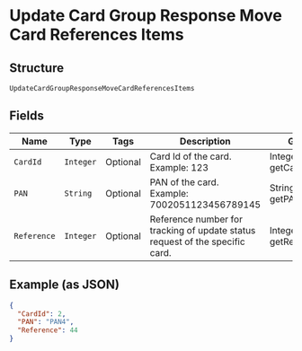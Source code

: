 
# Update Card Group Response Move Card References Items

## Structure

`UpdateCardGroupResponseMoveCardReferencesItems`

## Fields

| Name | Type | Tags | Description | Getter | Setter |
|  --- | --- | --- | --- | --- | --- |
| `CardId` | `Integer` | Optional | Card Id of the card.<br>Example: 123 | Integer getCardId() | setCardId(Integer cardId) |
| `PAN` | `String` | Optional | PAN of the card.<br>Example: 7002051123456789145 | String getPAN() | setPAN(String pAN) |
| `Reference` | `Integer` | Optional | Reference number for tracking of update status request of the specific card. | Integer getReference() | setReference(Integer reference) |

## Example (as JSON)

```json
{
  "CardId": 2,
  "PAN": "PAN4",
  "Reference": 44
}
```

